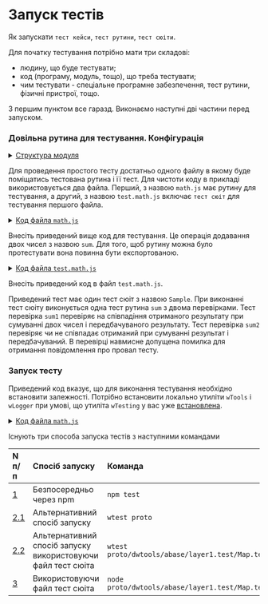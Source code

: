 # Запуск тестів

Як запускати <code>тест кейси</code>, <code>тест рутини</code>, <code>тест сюіти</code>. 

Для початку тестування потрібно мати три складові: 
- людину, що буде тестувати;
- код (програму, модуль, тощо), що треба тестувати;
- чим тестувати - спеціальне програмне забезпечення, тест рутини, фізичні пристрої, тощо. 

З першим пунктом все гаразд. Виконаємо наступні дві частини перед запуском. 

### Довільна рутина для тестування. Конфігурація

<details>
  <summary><u>Структура модуля</u></summary>

```
testModule
   └── proto
        ├── math.js
        └── test.math.js    

```

</details>

Для проведення простого тесту достатньо одного файлу в якому буде поміщатись тестована рутина і її тест. Для чистоти коду в прикладі використовується два файла. Перший, з назвою `math.js` має рутину для тестування, а другий, з назвою `test.math.js` включає `тест сюіт` для тестування першого файла. 

<details>
    <summary><a href="./tutorial/Criterions.md">Код файла <code>math.js</code></a></summary>
    
```js    
module.exports.sum = function(a,b){
  return a + b;
}

```
  
</details>

Внесіть приведений вище код для тестування. Це операція додавання двох чисел з назвою `sum`. Для того, щоб рутину можна було протестувати вона повинна бути експортованою.  

<details>
    <summary><a href="./tutorial/Criterions.md">Код файла <code>test.math.js</code></a></summary>
    
```js    
if( typeof module !== 'undefined' )
{
  let _ = require( 'wTools' );

  if( typeof _realGlobal_ === 'undefined' || !_realGlobal_.wTester || !_realGlobal_.wTester._isReal_ )

  _.include( 'wLogger' );
  _.include( 'wTesting' );
}

let math = require('./math.js');
var _global = _global_;
var _ = _global_.wTools;

function sum(test)
{
  test.case = 'sum integers';
  test.will = 'sum1';
  var got = math.sum( 1, 2);
  var expected =  3 ;
  test.identical( got,expected );
 
  test.will = 'sum2';
  var got = math.sum( 1, 2);
  var expected =  3 ;
  test.notIdentical( got,expected );
}

var Self =
{
  name : 'Sample',

  tests :
  {
    sum : sum,
  }
}

Self = wTestSuite( Self );
if( typeof module !== 'undefined' && !module.parent )
_.Tester.test( Self.name );

```
  
</details>

Внесіть приведений код в файл `test.math.js`.

Приведений тест має один тест сюіт з назвою `Sample`. При виконанні тест сюіту виконується одна тест рутина `sum` з двома перевірками. Тест перевірка `sum1` перевіряє на співпадіння отриманого результату при сумуванні двох чисел і передбачуваного результату. Тест перевірка `sum2` перевіряє чи не співпадає отриманий при сумуванні результат і передбачуваний. В перевірці навмисне допущена помилка для отримання повідомлення про провал тесту.

### Запуск тесту

Приведений код вказує, що для виконання тестування необхідно встановити залежності. Потрібно встановити локально утиліти `wTools` i `wLogger` при умові, що утиліта `wTesting` у вас уже [встановлена](Installation.md).

<details>
    <summary><a href="./tutorial/Criterions.md">Код файла <code>math.js</code></a></summary>
    
```js    
npm install wTools
+ wTools@0.8.454
added 14 packages from 3 contributors in 11.159s
dmytry@dmytry:~/Documents/UpWork/IntellectualServiceMysnyk/willbe_src/sample$ npm install wLogger
+ wLogger@0.5.172
added 13 packages from 3 contributors, updated 1 package and audited 53 packages in 5.044s
found 0 vulnerabilities

```
  
</details>





Існують три способа запуска тестів з наступними командами

|N п/п      | Спосіб запуску                                              | Команда                                              |
|:----------|:------------------------------------------------------------|:-----------------------------------------------------|
|[1](#1)    | Безпосередньо через npm                                     | `npm test`                                           |
|[2.1](#2.1)| Альтернативний спосіб запуску                               | `wtest proto`                                      |
|[2.2](#2.2)| Альтернативний спосіб запуску використовуючи файл тест сюіта| `wtest proto/dwtools/abase/layer1.test/Map.test.s` |
|[3](#3)    | Використовуючи файл тест сюіта                              | `node proto/dwtools/abase/layer1.test/Map.test.s`  | 